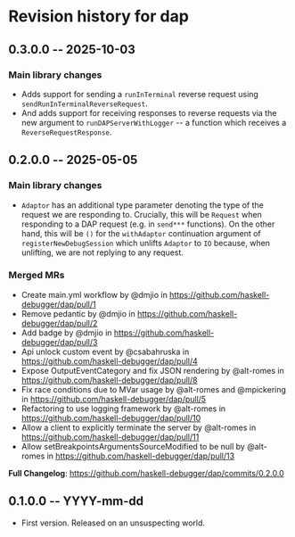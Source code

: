 # Revision history for dap

## 0.3.0.0 -- 2025-10-03

### Main library changes

* Adds support for sending a `runInTerminal` reverse request using
  `sendRunInTerminalReverseRequest`.
* And adds support for receiving responses to reverse requests via the new
  argument to `runDAPServerWithLogger` -- a function which receives a
  `ReverseRequestResponse`.

## 0.2.0.0 -- 2025-05-05

### Main library changes

* `Adaptor` has an additional type parameter denoting the type of the request
    we are responding to. Crucially, this will be `Request` when responding to a
    DAP request (e.g. in `send***` functions).
    On the other hand, this will be `()` for the `withAdaptor` continuation
    argument of `registerNewDebugSession` which unlifts `Adaptor` to `IO`
    because, when unlifting, we are not replying to any request.

### Merged MRs
* Create main.yml workflow by @dmjio in https://github.com/haskell-debugger/dap/pull/1
* Remove pedantic by @dmjio in https://github.com/haskell-debugger/dap/pull/2
* Add badge by @dmjio in https://github.com/haskell-debugger/dap/pull/3
* Api unlock custom event by @csabahruska in https://github.com/haskell-debugger/dap/pull/4
* Expose OutputEventCategory and fix JSON rendering by @alt-romes in https://github.com/haskell-debugger/dap/pull/8
* Fix race conditions due to MVar usage by @alt-romes and @mpickering in https://github.com/haskell-debugger/dap/pull/5
* Refactoring to use logging framework by @alt-romes in https://github.com/haskell-debugger/dap/pull/10
* Allow a client to explicitly terminate the server by @alt-romes in https://github.com/haskell-debugger/dap/pull/11
* Allow setBreakpointsArgumentsSourceModified to be null by @alt-romes in https://github.com/haskell-debugger/dap/pull/13

**Full Changelog**: https://github.com/haskell-debugger/dap/commits/0.2.0.0

## 0.1.0.0 -- YYYY-mm-dd

* First version. Released on an unsuspecting world.
